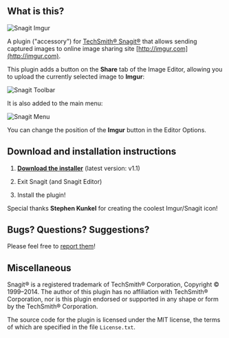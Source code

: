 ## What is this?

![Snagit Imgur](http://i.imgur.com/g6aTS.png)

A plugin ("accessory") for [TechSmith® Snagit®](http://www.techsmith.com/snagit.html) that allows sending captured images to online image sharing site [http://imgur.com](http://imgur.com).

This plugin adds a button on the **Share** tab of the Image Editor, allowing you to upload the currently selected image to **Imgur**:

![Snagit Toolbar](http://i.imgur.com/JjRl7.png)

It is also added to the main menu:

![Snagit Menu](http://i.imgur.com/ElZAZ.png)

You can change the position of the **Imgur** button in the Editor Options.

## Download and installation instructions

1. [**Download the installer**](https://github.com/hmemcpy/SnagitImgur/releases/download/1.1/SnagitImgur_1.1.msi) (latest version: v1.1)

2. Exit Snagit (and Snagit Editor)

3. Install the plugin!

Special thanks **Stephen Kunkel** for creating the coolest Imgur/Snagit icon!

## Bugs? Questions? Suggestions?

Please feel free to [report them](../../issues)!

## Miscellaneous

Snagit® is a registered trademark of TechSmith® Corporation, Copyright © 1999–2014. The author of this plugin has no affiliation with TechSmith® Corporation, nor is this plugin endorsed or supported in any shape or form by the TechSmith® Corporation. 

The source code for the plugin is licensed under the MIT license, the terms of which are specified in the file `License.txt`.
